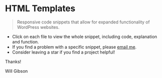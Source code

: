 # HTML Templates

> Responsive code snippets that allow for expanded functionality of WordPress websites.

* Click on each file to view the whole snippet, including code, explanation and function.
* If you find a problem with a specific snippet, please [email me](mailto:info@willgibson.net).
* Consider leaving a star if you find a project helpful!

Thanks!

Will Gibson

